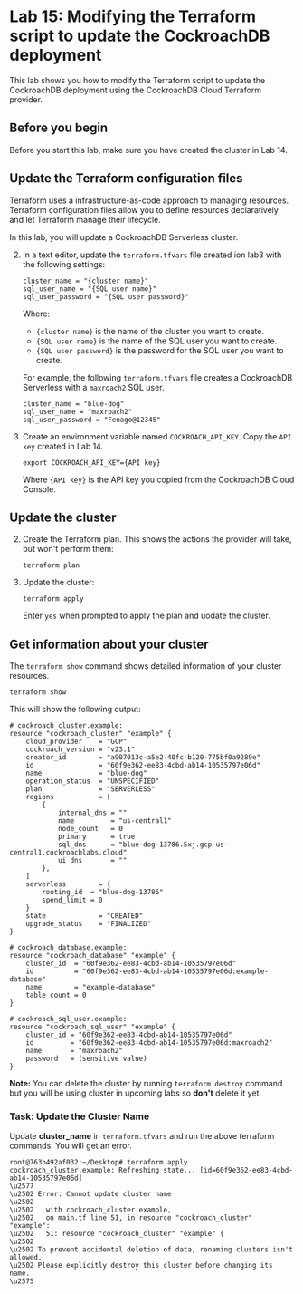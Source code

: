 
# Lab 15: Modifying the Terraform script to update the CockroachDB deployment

This lab shows you how to modify the Terraform script to update the CockroachDB deployment
using the CockroachDB Cloud Terraform provider.


## Before you begin

Before you start this lab, make sure you have created the cluster in Lab 14.


## Update the Terraform configuration files

Terraform uses a infrastructure-as-code approach to managing resources.
Terraform configuration files allow you to define resources
declaratively and let Terraform manage their lifecycle.


In this lab, you will update a CockroachDB Serverless cluster.

2.  In a text editor, update the `terraform.tfvars` file created ion lab3 with the following settings:

    
    ```
    cluster_name = "{cluster name}"
    sql_user_name = "{SQL user name}"
    sql_user_password = "{SQL user password}"
    ```
    

    Where:

    -   `{cluster name}` is the name of the cluster you want to create.
    -   `{SQL user name}` is the name of the SQL user you want to
        create.
    -   `{SQL user password}` is the password for the SQL user you want
        to create.

    For example, the following `terraform.tfvars` file creates a
    CockroachDB Serverless with a `maxroach2` SQL user.

    
    ```
    cluster_name = "blue-dog"
    sql_user_name = "maxroach2"
    sql_user_password = "Fenago@12345"
    ```
    

3.  Create an environment variable named `COCKROACH_API_KEY`. Copy the `API key` created in Lab 14.

    
    ```
    export COCKROACH_API_KEY={API key}
    ```
    

    Where `{API key}` is the API key you copied from the CockroachDB Cloud Console.



## Update the cluster


2.  Create the Terraform plan. This shows the actions the provider will
    take, but won\'t perform them:

    
    ```
    terraform plan
    ```
    

3.  Update the cluster:

    
    ```
    terraform apply
    ```
    

    Enter `yes` when prompted to apply the plan and uodate the cluster.


## Get information about your cluster

The `terraform show` command shows detailed information of your cluster
resources.


```
terraform show
```


This will show the following output:


```
# cockroach_cluster.example:
resource "cockroach_cluster" "example" {
    cloud_provider    = "GCP"
    cockroach_version = "v23.1"
    creator_id        = "a907013c-a5e2-40fc-b120-775bf0a9289e"
    id                = "60f9e362-ee83-4cbd-ab14-10535797e06d"
    name              = "blue-dog"
    operation_status  = "UNSPECIFIED"
    plan              = "SERVERLESS"
    regions           = [
        {
            internal_dns = ""
            name         = "us-central1"
            node_count   = 0
            primary      = true
            sql_dns      = "blue-dog-13786.5xj.gcp-us-central1.cockroachlabs.cloud"
            ui_dns       = ""
        },
    ]
    serverless        = {
        routing_id  = "blue-dog-13786"
        spend_limit = 0
    }
    state             = "CREATED"
    upgrade_status    = "FINALIZED"
}

# cockroach_database.example:
resource "cockroach_database" "example" {
    cluster_id  = "60f9e362-ee83-4cbd-ab14-10535797e06d"
    id          = "60f9e362-ee83-4cbd-ab14-10535797e06d:example-database"
    name        = "example-database"
    table_count = 0
}

# cockroach_sql_user.example:
resource "cockroach_sql_user" "example" {
    cluster_id = "60f9e362-ee83-4cbd-ab14-10535797e06d"
    id         = "60f9e362-ee83-4cbd-ab14-10535797e06d:maxroach2"
    name       = "maxroach2"
    password   = (sensitive value)
}
```



**Note:** You can delete the cluster by running `terraform destroy` command but you will be using cluster in upcoming labs so **don't** delete it yet.



### Task: Update the Cluster Name

Update **cluster_name** in `terraform.tfvars` and run the above terraform commands. You will get an error.

```
root@763b492af032:~/Desktop# terraform apply
cockroach_cluster.example: Refreshing state... [id=60f9e362-ee83-4cbd-ab14-10535797e06d]
\u2577
\u2502 Error: Cannot update cluster name
\u2502 
\u2502   with cockroach_cluster.example,
\u2502   on main.tf line 51, in resource "cockroach_cluster" "example":
\u2502   51: resource "cockroach_cluster" "example" {
\u2502 
\u2502 To prevent accidental deletion of data, renaming clusters isn't allowed.
\u2502 Please explicitly destroy this cluster before changing its name.
\u2575
```

